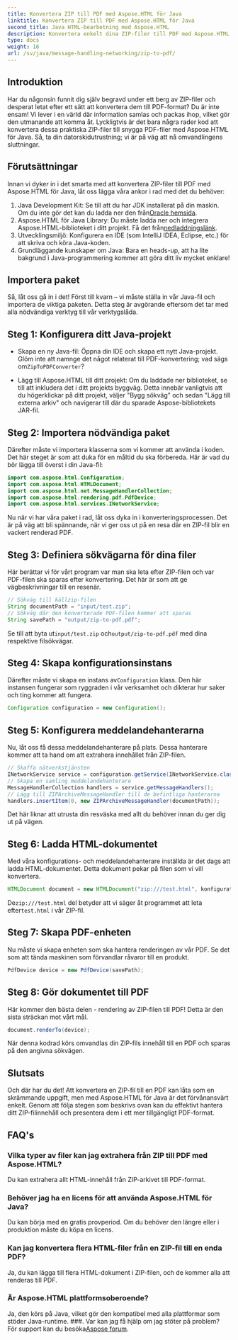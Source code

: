 ```yaml
---
title: Konvertera ZIP till PDF med Aspose.HTML för Java
linktitle: Konvertera ZIP till PDF med Aspose.HTML för Java
second_title: Java HTML-bearbetning med Aspose.HTML
description: Konvertera enkelt dina ZIP-filer till PDF med Aspose.HTML för Java med denna steg-för-steg-guide.
type: docs
weight: 16
url: /sv/java/message-handling-networking/zip-to-pdf/
---
```

## Introduktion
Har du någonsin funnit dig själv begravd under ett berg av ZIP-filer och desperat letat efter ett sätt att konvertera dem till PDF-format? Du är inte ensam! Vi lever i en värld där information samlas och packas ihop, vilket gör den utmanande att komma åt. Lyckligtvis är det bara några rader kod att konvertera dessa praktiska ZIP-filer till snygga PDF-filer med Aspose.HTML för Java. Så, ta din datorskidutrustning; vi är på väg att nå omvandlingens sluttningar.
## Förutsättningar
Innan vi dyker in i det smarta med att konvertera ZIP-filer till PDF med Aspose.HTML för Java, låt oss lägga våra ankor i rad med det du behöver:
1.  Java Development Kit: Se till att du har JDK installerat på din maskin. Om du inte gör det kan du ladda ner den från[Oracle hemsida](https://www.oracle.com/java/technologies/javase-jdk11-downloads.html).
2.  Aspose.HTML för Java Library: Du måste ladda ner och integrera Aspose.HTML-biblioteket i ditt projekt. Få det från[nedladdningslänk](https://releases.aspose.com/html/java/).
3. Utvecklingsmiljö: Konfigurera en IDE (som IntelliJ IDEA, Eclipse, etc.) för att skriva och köra Java-koden.
4. Grundläggande kunskaper om Java: Bara en heads-up, att ha lite bakgrund i Java-programmering kommer att göra ditt liv mycket enklare!
## Importera paket
Så, låt oss gå in i det! Först till kvarn – vi måste ställa in vår Java-fil och importera de viktiga paketen. Detta steg är avgörande eftersom det tar med alla nödvändiga verktyg till vår verktygslåda. 
## Steg 1: Konfigurera ditt Java-projekt
- Skapa en ny Java-fil: Öppna din IDE och skapa ett nytt Java-projekt. Glöm inte att namnge det något relaterat till PDF-konvertering; vad sägs om`ZipToPDFConverter`?
  
- Lägg till Aspose.HTML till ditt projekt: Om du laddade ner biblioteket, se till att inkludera det i ditt projekts byggväg. Detta innebär vanligtvis att du högerklickar på ditt projekt, väljer "Bygg sökväg" och sedan "Lägg till externa arkiv" och navigerar till där du sparade Aspose-bibliotekets JAR-fil.
## Steg 2: Importera nödvändiga paket
Därefter måste vi importera klasserna som vi kommer att använda i koden. Det här steget är som att duka för en måltid du ska förbereda. Här är vad du bör lägga till överst i din Java-fil:
```java
import com.aspose.html.Configuration;
import com.aspose.html.HTMLDocument;
import com.aspose.html.net.MessageHandlerCollection;
import com.aspose.html.rendering.pdf.PdfDevice;
import com.aspose.html.services.INetworkService;
```
Nu när vi har våra paket i rad, låt oss dyka in i konverteringsprocessen. Det är på väg att bli spännande, när vi ger oss ut på en resa där en ZIP-fil blir en vackert renderad PDF. 
## Steg 3: Definiera sökvägarna för dina filer
Här berättar vi för vårt program var man ska leta efter ZIP-filen och var PDF-filen ska sparas efter konvertering. Det här är som att ge vägbeskrivningar till en resenär.
```java
// Sökväg till källzip-filen
String documentPath = "input/test.zip";
// Sökväg där den konverterade PDF-filen kommer att sparas
String savePath = "output/zip-to-pdf.pdf";
```
 Se till att byta ut`input/test.zip` och`output/zip-to-pdf.pdf` med dina respektive filsökvägar.
## Steg 4: Skapa konfigurationsinstans
 Därefter måste vi skapa en instans av`Configuration` klass. Den här instansen fungerar som ryggraden i vår verksamhet och dikterar hur saker och ting kommer att fungera.
```java
Configuration configuration = new Configuration();
```
## Steg 5: Konfigurera meddelandehanterarna
Nu, låt oss få dessa meddelandehanterare på plats. Dessa hanterare kommer att ta hand om att extrahera innehållet från ZIP-filen. 
```java
// Skaffa nätverkstjänsten
INetworkService service = configuration.getService(INetworkService.class);
// Skapa en samling meddelandehanterare
MessageHandlerCollection handlers = service.getMessageHandlers();
// Lägg till ZIPArchiveMessageHandler till de befintliga hanterarna
handlers.insertItem(0, new ZIPArchiveMessageHandler(documentPath));
```
Det här liknar att utrusta din resväska med allt du behöver innan du ger dig ut på vägen.
## Steg 6: Ladda HTML-dokumentet
Med våra konfigurations- och meddelandehanterare inställda är det dags att ladda HTML-dokumentet. Detta dokument pekar på filen som vi vill konvertera.
```java
HTMLDocument document = new HTMLDocument("zip:///test.html", konfiguration);
```
 De`zip:///test.html` del betyder att vi säger åt programmet att leta efter`test.html` i vår ZIP-fil.
## Steg 7: Skapa PDF-enheten
Nu måste vi skapa enheten som ska hantera renderingen av vår PDF. Se det som att tända maskinen som förvandlar råvaror till en produkt.
```java
PdfDevice device = new PdfDevice(savePath);
```
## Steg 8: Gör dokumentet till PDF
Här kommer den bästa delen - rendering av ZIP-filen till PDF! Detta är den sista sträckan mot vårt mål.
```java
document.renderTo(device);
```
När denna kodrad körs omvandlas din ZIP-fils innehåll till en PDF och sparas på den angivna sökvägen.
## Slutsats
Och där har du det! Att konvertera en ZIP-fil till en PDF kan låta som en skrämmande uppgift, men med Aspose.HTML för Java är det förvånansvärt enkelt. Genom att följa stegen som beskrivs ovan kan du effektivt hantera ditt ZIP-filinnehåll och presentera dem i ett mer tillgängligt PDF-format.
## FAQ's
### Vilka typer av filer kan jag extrahera från ZIP till PDF med Aspose.HTML?  
Du kan extrahera allt HTML-innehåll från ZIP-arkivet till PDF-format.
### Behöver jag ha en licens för att använda Aspose.HTML för Java?  
Du kan börja med en gratis provperiod. Om du behöver den längre eller i produktion måste du köpa en licens.
### Kan jag konvertera flera HTML-filer från en ZIP-fil till en enda PDF?  
Ja, du kan lägga till flera HTML-dokument i ZIP-filen, och de kommer alla att renderas till PDF.
### Är Aspose.HTML plattformsoberoende?  
Ja, den körs på Java, vilket gör den kompatibel med alla plattformar som stöder Java-runtime.
###. Var kan jag få hjälp om jag stöter på problem?  
 För support kan du besöka[Aspose forum](https://forum.aspose.com/c/html/29).
